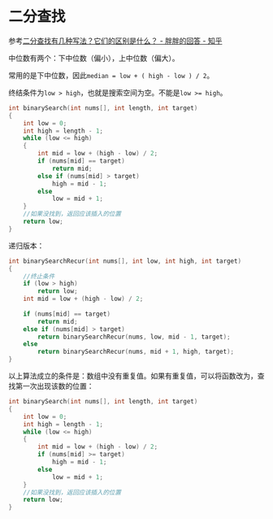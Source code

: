 # 二分查找

参考[二分查找有几种写法？它们的区别是什么？ - 胖胖的回答 - 知乎](https://www.zhihu.com/question/36132386/answer/155438728)

中位数有两个：下中位数（偏小），上中位数（偏大）。

常用的是下中位数，因此`median = low + ( high - low ) / 2`。

终结条件为`low > high`，也就是搜索空间为空。不能是`low >= high`。

```c
int binarySearch(int nums[], int length, int target)
{
	int low = 0;
	int high = length - 1;
	while (low <= high)
	{
		int mid = low + (high - low) / 2;
		if (nums[mid] == target)
			return mid;
		else if (nums[mid] > target)
			high = mid - 1;
		else
			low = mid + 1;
	}
	//如果没找到，返回应该插入的位置
	return low;
}
```

递归版本：

```c
int binarySearchRecur(int nums[], int low, int high, int target)
{
	//终止条件
	if (low > high) 
		return low;
	int mid = low + (high - low) / 2;
		
	if (nums[mid] == target)
		return mid;
	else if (nums[mid] > target)
		return binarySearchRecur(nums, low, mid - 1, target);
	else
		return binarySearchRecur(nums, mid + 1, high, target);
}
```



以上算法成立的条件是：数组中没有重复值。如果有重复值，可以将函数改为，查找第一次出现该数的位置：

```c
int binarySearch(int nums[], int length, int target)
{
	int low = 0;
	int high = length - 1;
	while (low <= high)
	{
		int mid = low + (high - low) / 2;
		if (nums[mid] >= target)
			high = mid - 1;
		else
			low = mid + 1;
	}
	//如果没找到，返回应该插入的位置
	return low;
}
```
